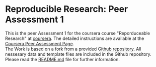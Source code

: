 # Reproducible Research: Peer Assessment 1

This is the peer Assessment 1 for the coursera course "Reporduceable Research"
at [coursera](https://class.coursera.org/repdata-002). The detailed instructions are available
at the [Coursera Peer Assessment Page](https://class.coursera.org/repdata-002/human_grading/view/courses/972084/assessments/3/submissions).  
The Work is based on a fork from a provided [Github repository](http://github.com/rdpeng/RepData_PeerAssessment1). All nessesary data and template files are included in the Github repository.   
Please read the [README.md](README.md) file for further information.
